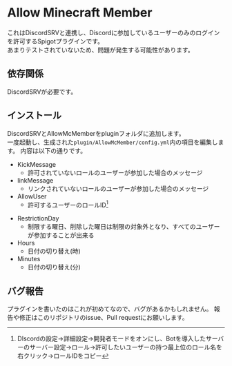 # Allow Minecraft Member
これはDiscordSRVと連携し、Discordに参加しているユーザーのみのログインを許可するSpigotプラグインです。  
あまりテストされていないため、問題が発生する可能性があります。
## 依存関係
DiscordSRVが必要です。
## インストール
DiscordSRVとAllowMcMemberをpluginフォルダに追加します。  
一度起動し、生成された`plugin/AllowMcMember/config.yml`内の項目を編集します。
内容は以下の通りです。  
* KickMessage
    * 許可されていないロールのユーザーが参加した場合のメッセージ
* linkMessage
    * リンクされていないロールのユーザーが参加した場合のメッセージ
* AllowUser
    * 許可するユーザーのロールID[^1]
[^1]: DIscordの設定→詳細設定→開発者モードをオンにし、Botを導入したサーバーのサーバー設定→ロール→許可したいユーザーの持つ最上位のロール名を右クリック→ロールIDをコピー
* RestrictionDay
    * 制限する曜日、削除した曜日は制限の対象外となり、すべてのユーザーが参加することが出来る
* Hours
    * 日付の切り替え(時)
* Minutes
    * 日付の切り替え(分)
## バグ報告
プラグインを書いたのはこれが初めてなので、バグがあるかもしれません。
報告や修正はこのリポジトリのissue、Pull requestにお願いします。